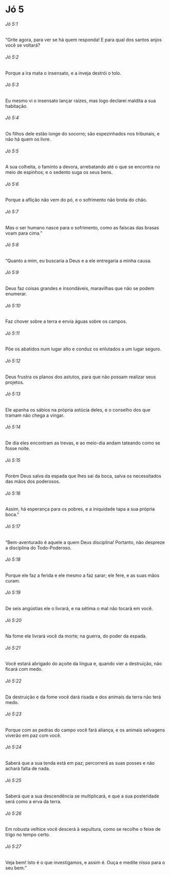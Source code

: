 # Jó 5

###### Jó 5:1

“Grite agora, para ver se há quem responda! E para qual dos santos anjos você se voltará?

###### Jó 5:2

Porque a ira mata o insensato, e a inveja destrói o tolo.

###### Jó 5:3

Eu mesmo vi o insensato lançar raízes, mas logo declarei maldita a sua habitação.

###### Jó 5:4

Os filhos dele estão longe do socorro; são espezinhados nos tribunais, e não há quem os livre.

###### Jó 5:5

A sua colheita, o faminto a devora, arrebatando até o que se encontra no meio de espinhos; e o sedento suga os seus bens.

###### Jó 5:6

Porque a aflição não vem do pó, e o sofrimento não brota do chão.

###### Jó 5:7

Mas o ser humano nasce para o sofrimento, como as faíscas das brasas voam para cima.”

###### Jó 5:8

“Quanto a mim, eu buscaria a Deus e a ele entregaria a minha causa.

###### Jó 5:9

Deus faz coisas grandes e insondáveis, maravilhas que não se podem enumerar.

###### Jó 5:10

Faz chover sobre a terra e envia águas sobre os campos.

###### Jó 5:11

Põe os abatidos num lugar alto e conduz os enlutados a um lugar seguro.

###### Jó 5:12

Deus frustra os planos dos astutos, para que não possam realizar seus projetos.

###### Jó 5:13

Ele apanha os sábios na própria astúcia deles, e o conselho dos que tramam não chega a vingar.

###### Jó 5:14

De dia eles encontram as trevas, e ao meio-dia andam tateando como se fosse noite.

###### Jó 5:15

Porém Deus salva da espada que lhes sai da boca, salva os necessitados das mãos dos poderosos.

###### Jó 5:16

Assim, há esperança para os pobres, e a iniquidade tapa a sua própria boca.”

###### Jó 5:17

“Bem-aventurado é aquele a quem Deus disciplina! Portanto, não despreze a disciplina do Todo-Poderoso.

###### Jó 5:18

Porque ele faz a ferida e ele mesmo a faz sarar; ele fere, e as suas mãos curam.

###### Jó 5:19

De seis angústias ele o livrará, e na sétima o mal não tocará em você.

###### Jó 5:20

Na fome ele livrará você da morte; na guerra, do poder da espada.

###### Jó 5:21

Você estará abrigado do açoite da língua e, quando vier a destruição, não ficará com medo.

###### Jó 5:22

Da destruição e da fome você dará risada e dos animais da terra não terá medo.

###### Jó 5:23

Porque com as pedras do campo você fará aliança, e os animais selvagens viverão em paz com você.

###### Jó 5:24

Saberá que a sua tenda está em paz; percorrerá as suas posses e não achará falta de nada.

###### Jó 5:25

Saberá que a sua descendência se multiplicará, e que a sua posteridade será como a erva da terra.

###### Jó 5:26

Em robusta velhice você descerá à sepultura, como se recolhe o feixe de trigo no tempo certo.

###### Jó 5:27

Veja bem! Isto é o que investigamos, e assim é. Ouça e medite nisso para o seu bem.”

